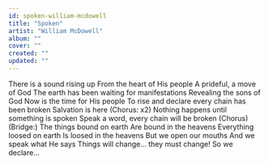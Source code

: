 ```yaml
---
id: spoken-william-mcdowell
title: "Spoken"
artist: "William McDowell"
album: ""
cover: ""
created: ""
updated: ""
---
```


There is a sound rising up
From the heart of His people
A prideful, a move of God
The earth has been waiting for manifestations
Revealing the sons of God
Now is the time for His people
To rise and declare every chain has been broken
Salvation is here
(Chorus: x2)
Nothing happens until something is spoken
Speak a word, every chain will be broken
(Chorus)
(Bridge:)
The things bound on earth
Are bound in the heavens
Everything loosed on earth
Is loosed in the heavens
But we open our mouths
And we speak what He says
Things will change... they must change!
So we declare...